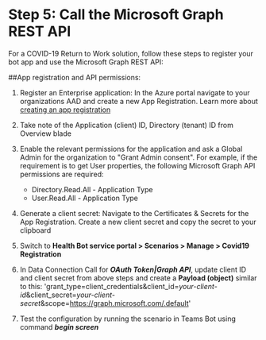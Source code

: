 # Step 5: Call the Microsoft Graph REST API 

For a COVID-19 Return to Work solution, follow these steps to register your bot app and use the Microsoft Graph REST API:

##App registration and API permissions:
1. Register an Enterprise application: In the Azure portal navigate to your organizations AAD and create a new App Registration. Learn more about  [creating an app registration](https://docs.microsoft.com/en-us/azure/active-directory/develop/quickstart-register-app#targetText=Azure%20AD%20assigns%20a%20unique,%2C%20API%20permissions%2C%20and%20more.)
2. Take note of the Application (client) ID, Directory (tenant) ID from Overview blade
3. Enable the relevant permissions for the application and ask a Global Admin for the organization to "Grant Admin consent". For example, if the requirement is to get User properties, the following Microsoft Graph API permissions are required:
	-  	Directory.Read.All - Application Type 
	-   User.Read.All - Application Type
4. Generate a client secret: Navigate to the Certificates & Secrets for the App Registration. Create a new client secret and copy the secret to your clipboard


5. Switch to **Health Bot service portal > Scenarios > Manage > Covid19 Registration** 
6. In Data Connection Call for ***OAuth Token|Graph API***, update client ID and client secret from above steps and create a **Payload (object)** similar to this: 
'grant_type=client_credentials&client_id=_your-client-id_&client_secret=_your-client-secret_&scope=https://graph.microsoft.com/.default'
7. Test the configuration by running the scenario in Teams Bot using command ***begin screen***